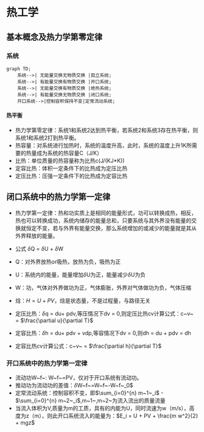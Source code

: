 # 热工学

## 基本概念及热力学第零定律

### 系统

```mermaid
graph TD;
    系统-->| 无能量交换无物质交换 |孤立系统;
    系统-->| 有能量交换有物质交换 |开口系统;
    系统-->| 无能量交换有物质交换 |绝热系统;
    系统-->| 有能量交换无物质交换 |闭口系统;
    开口系统-->|控制容积保持不变|定常流动系统;

```

#### 热平衡

- 热力学第零定律：系统1和系统2达到热平衡，若系统2和系统3存在热平衡，则系统1和系统2打到热平衡。
- 热容量：对系统进行加热时，系统的温度升高，此时，系统的温度上升1K所需要的热量成为系统的热容量C（J/K）
- 比热：单位质量的热容量称为比热c(J/(KJ*K))
- 定容比热：体积一定条件下的比热成为定压比热
- 定压比热：压强一定条件下的比热成为定容比热

## 闭口系统中的热力学第一定律

- 热力学第一定律：热和功实质上是相同的能量形式，功可以转换成热，相反，热也可以转换成功，系统内储存的能量总和，只要系统与其外界没有能量的交换就恒定不变，若与外界有能量交换，那么系统增加的或减少的能量就是其从外界释放的能量。

- 公式 $\delta$Q = $\delta$U + $\delta$W  
- Q：对外界放热or吸热，放热为负，吸热为正
- U：系统内的能量，能量增加$\delta$U为正，能量减少$\delta$U为负
- W：功，气体对外界做功为正，气体膨胀，外界对气体做功为负，气体压缩
- 焓：$H=U+PV$，焓是状态量，不是过程量，与路径无关
- 定压比热：$\delta$q = du+ pdv,等压情况下dv = 0,则定压比热cv计算公式：c~v~ = $\frac{\partial u}{\partial T}$
- 定容比热：$\delta$h = du+ pdv + vdp,等容情况下dv = 0,则dh = du + pdv = dh
- 定容比热cv计算公式：c~v~ = $\frac{\partial h}{\partial T}$    

### 开口系统中的热力学第一定律

- 流动功W~f~: W~f~=PV，仅对于开口系统有流动功。
- 推动功为流动功的差值：$\delta$W~f~=W~f~-W~f~_0$
- 定常流动系统：控制容积不变，即$\sum_{i=0}^{n} m~1~_i$ - $\sum_{i=0}^{n} m~2~_i$,m~1~,m~2~为流入流出的质量流量
- 当流入体积为V,质量为m的工质，具有的内能为U，同时流速为w（m/s），高度为z（m），则此开口系统流入的能量为：$E_i = U + PV + \frac{m w^2}{2} + mgz$
